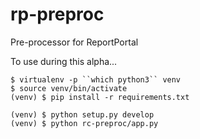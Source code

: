 # rp-preproc
Pre-processor for ReportPortal

To use during this alpha...

    $ virtualenv -p ``which python3`` venv
    $ source venv/bin/activate
    (venv) $ pip install -r requirements.txt

    (venv) $ python setup.py develop
    (venv) $ python rc-preproc/app.py
